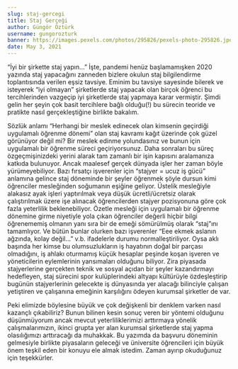 ```yaml
---
slug: staj-gercegi
title: Staj Gerçeği
author: Güngör Öztürk
username: gungorozturk
banner: https://images.pexels.com/photos/295826/pexels-photo-295826.jpeg?auto=compress&cs=tinysrgb&dpr=2&h=750&w=1260
date: May 3, 2021
---
```


“İyi bir şirkette staj yapın...” İşte, pandemi henüz başlamamışken 2020 yazında staj yapacağını zanneden bizlere okulun staj bilgilendirme toplantısında verilen eşsiz tavsiye. Eminim bu tavsiye sayesinde bilerek ve isteyerek “iyi olmayan” şirketlerde staj yapacak olan birçok öğrenci bu tercihlerinden vazgeçip iyi şirketlerde staj yapmaya karar vermiştir. Şimdi gelin her şeyin çok basit tercihlere bağlı olduğu(!) bu sürecin teoride ve pratikte nasıl gerçekleştiğine birlikte bakalım.

Sözlük anlamı “Herhangi bir meslek edinecek olan kimsenin geçirdiği uygulamalı öğrenme dönemi” olan staj kavramı kağıt üzerinde çok güzel görünüyor değil mi? Bir meslek edinme yolundasınız ve bunun için uygulamalı bir öğrenme süreci geçiriyorsunuz. Daha sonraları bu süreç özgeçmişinizdeki yerini alarak tam zamanlı bir işin kapısını aralamanıza katkıda bulunuyor. Ancak maalesef gerçek dünyada işler her zaman böyle yürümeyebiliyor. Bazı fırsatçı işverenler için “stajyer = ucuz iş gücü” anlamına gelince staj döneminde bir şeyler öğrenmek şöyle dursun kimi öğrenciler mesleğinden soğumanın eşiğine geliyor. Üstelik mesleğiyle alakasız ayak işleri yaptırılmak veya düşük ücretli/ücretsiz olarak çalıştırılmak üzere işe alınacak öğrencilerden stajyer pozisyonuna göre çok fazla yeterlilik beklenebiliyor. Özetle mesleği için uygulamalı bir öğrenme dönemine girme niyetiyle yola çıkan öğrenciler değerli hiçbir bilgi öğrenememiş olmanın yanı sıra bir de emeği sömürülmüş olarak “staj”ını tamamlıyor. Ve bütün bunlar olurken bazı işverenler “Eee ekmek aslanın ağzında, kolay değil…” v.b. ifadelerle durumu normalleştiriliyor. Oysa aklı başında her kimse bu olumsuzlukların iş hayatının doğal bir parçası olmadığını, iş ahlakı oturmamış küçük hesaplar peşinde koşan işveren ve yöneticilerin eylemlerinin yansımaları olduğunu biliyor. Zira piyasada stajyerlerine gerçekten teknik ve sosyal açıdan bir şeyler kazandırmayı hedefleyen, staj sürecini spor kulüplerindeki altyapı kültürüyle özdeşleştirip bugünün stajyerlerinin gelecekte iş dünyasında yer alacağı bilinciyle çalışan yetiştiren ve çalışanına emeğinin karşılığını ödeyen kurumsal şirketler de var.

Peki elimizde böylesine büyük ve çok değişkenli bir denklem varken nasıl kazançlı çıkabiliriz? Bunun bilinen kesin sonuç veren bir yöntemi olduğunu düşünmüyorum ancak mevcut yeterliliklerimizi arttırmaya yönelik çalışmalarımızın, ikinci grupta yer alan kurumsal şirketlerde staj yapma olasılığımızı arttıracağı da muhakkak. Bu yazımda da başvuru döneminin gelmesiyle birlikte piyasaların geleceği ve üniversite öğrencileri için büyük önem teşkil eden bir konuyu ele almak istedim. Zaman ayırıp okuduğunuz için teşekkürler.



